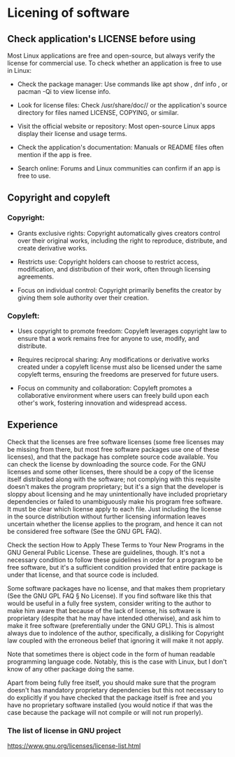 # Licening of software

## Check application's LICENSE before using
Most Linux applications are free and open-source, but always verify the license for commercial use.
To check whether an application is free to use in Linux:

- Check the package manager:
Use commands like apt show <package>, dnf info <package>, or pacman -Qi <package> to view license info.

- Look for license files:
Check /usr/share/doc/<package>/ or the application's source directory for files named LICENSE, COPYING, or similar.

- Visit the official website or repository:
Most open-source Linux apps display their license and usage terms.

- Check the application's documentation:
Manuals or README files often mention if the app is free.

- Search online:
Forums and Linux communities can confirm if an app is free to use.

## Copyright and copyleft

### Copyright: 
- Grants exclusive rights:
Copyright automatically gives creators control over their original works, including the right to reproduce, distribute, and create derivative works. 

- Restricts use:
Copyright holders can choose to restrict access, modification, and distribution of their work, often through licensing agreements. 

- Focus on individual control:
Copyright primarily benefits the creator by giving them sole authority over their creation. 

### Copyleft:
- Uses copyright to promote freedom:
Copyleft leverages copyright law to ensure that a work remains free for anyone to use, modify, and distribute. 

- Requires reciprocal sharing:
Any modifications or derivative works created under a copyleft license must also be licensed under the same copyleft terms, ensuring the freedoms are preserved for future users. 

- Focus on community and collaboration:
Copyleft promotes a collaborative environment where users can freely build upon each other's work, fostering innovation and widespread access. 

## Experience
Check that the licenses are free software licenses (some free licenses may be missing from there, but most free software packages use one of these licenses), and that the package has complete source code available. You can check the license by downloading the source code. For the GNU licenses and some other licenses, there should be a copy of the license itself distributed along with the software; not complying with this requisite doesn't makes the program proprietary; but it's a sign that the developer is sloppy about licensing and he may unintentionally have included proprietary dependencies or failed to unambiguously make his program free software. It must be clear which license apply to each file. Just including the license in the source distribution without further licensing information leaves uncertain whether the license applies to the program, and hence it can not be considered free software (See the GNU GPL FAQ).

Check the section How to Apply These Terms to Your New Programs in the GNU General Public License. These are guidelines, though. It's not a necessary condition to follow these guidelines in order for a program to be free software, but it's a sufficient condition provided that entire package is under that license, and that source code is included.

Some software packages have no license, and that makes them proprietary (See the GNU GPL FAQ § No License). If you find software like this that would be useful in a fully free system, consider writing to the author to make him aware that because of the lack of license, his software is proprietary (despite that he may have intended otherwise), and ask him to make it free software (preferentially under the GNU GPL). This is almost always due to indolence of the author, specifically, a disliking for Copyright law coupled with the erroneous belief that ignoring it will make it not apply.

Note that sometimes there is object code in the form of human readable programming language code. Notably, this is the case with Linux, but I don't know of any other package doing the same.

Apart from being fully free itself, you should make sure that the program doesn't has mandatory proprietary dependencies but this not necessary to do explicitly if you have checked that the package itself is free and you have no proprietary software installed (you would notice if that was the case because the package will not compile or will not run properly).
### The list of license in GNU project
https://www.gnu.org/licenses/license-list.html